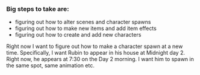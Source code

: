 ### Big steps to take are:
* figuring out how to alter scenes and character spawns
* figuring out how to make new items and add item effects
* figuring out how to create and add new characters

Right now I want to figure out how to make a character spawn at a new time. 
Specifically, I want Rubin to appear in his house at Midnight day 2. Right now, he appears at 7:30 on the Day 2 morning. I want him to spawn in the same spot, same animation etc.
